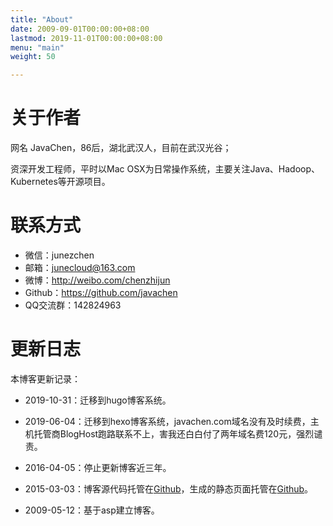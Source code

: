 ```yaml
---
title: "About"
date: 2009-09-01T00:00:00+08:00
lastmod: 2019-11-01T00:00:00+08:00
menu: "main"
weight: 50

---
```


# 关于作者

网名 JavaChen，86后，湖北武汉人，目前在武汉光谷；

资深开发工程师，平时以Mac OSX为日常操作系统，主要关注Java、Hadoop、Kubernetes等开源项目。

# 联系方式

- 微信：junezchen
- 邮箱：junecloud@163.com
- 微博：http://weibo.com/chenzhijun
- Github：https://github.com/javachen
- QQ交流群：142824963

# 更新日志

本博客更新记录：

- 2019-10-31：迁移到hugo博客系统。

- 2019-06-04：迁移到hexo博客系统，javachen.com域名没有及时续费，主机托管商BlogHost跑路联系不上，害我还白白付了两年域名费120元，强烈谴责。
- 2016-04-05：停止更新博客近三年。
- 2015-03-03：博客源代码托管在[Github](https://github.com/javachen/javachen-blog-theme)，生成的静态页面托管在[Github](https://github.com/javachen/javachen.github.io)。
- 2009-05-12：基于asp建立博客。